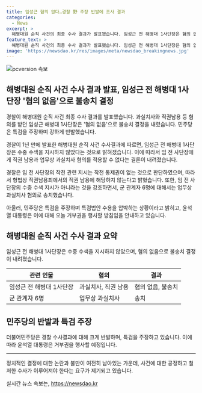 ```yaml
---
title: 임성근 혐의 없다…경찰 野 주장 반발에 조사 결과
categories:
  - News
excerpt: >
  해병대원 순직 사건의 최종 수사 결과가 발표됐습니다. 임성근 전 해병대 1사단장은 혐의 없음으로 불송치 결정을 받았지만, 다른 군 관계자들은 업무상 과실치사 혐의로 송치됐습니다. 이에 민주당은 특검을 주장하며 강하게 반발하고 있습니다. 민주당은 비공개 수사와 불송치 결정을 문제 삼으며 특검법안 수용을 압박하고 있습니다. 이에 윤석열 대통령은 거부권을 행사할 방침입니다.
feature_text: >
  해병대원 순직 사건의 최종 수사 결과가 발표됐습니다. 임성근 전 해병대 1사단장은 혐의 없음으로 불송치 결정을 받았지만, 다른 군 관계자들은 업무상 과실치사 혐의로 송치됐습니다. 이에 민주당은 특검을 주장하며 강하게 반발하고 있습니다. 민주당은 비공개 수사와 불송치 결정을 문제 삼으며 특검법안 수용을 압박하고 있습니다. 이에 윤석열 대통령은 거부권을 행사할 방침입니다.
image: 'https://newsdao.kr/res/images/meta/newsdao_breakingnews.jpg'
---
```


<p><img src="https://newsdao.kr/res/images/meta/newsdao_breakingnews.jpg" alt="pcversion 속보" /></p>

<h2 data-ke-size="size26">해병대원 순직 사건 수사 결과 발표, 임성근 전 해병대 1사단장 '혐의 없음'으로 불송치 결정</h2>

<p data-ke-size="size16">경찰이 해병대원 순직 사건 최종 수사 결과를 발표했습니다. 과실치사와 직권남용 등 혐의를 받던 임성근 해병대 1사단장은 '혐의 없음'으로 불송치 결정을 내렸습니다. 민주당은 특검을 주장하며 강하게 반발했습니다.</p>

<p data-ke-size="size16">경찰이 1년 만에 발표한 해병대원 순직 사건 수사결과에 따르면, 임성근 전 해병대 1사단장은 수중 수색을 지시하지 않았다는 것으로 밝혀졌습니다. 이에 따라서 임 전 사단장에게 직권 남용과 업무상 과실치사 혐의를 적용할 수 없다는 결론이 내려졌습니다. </p>

<p data-ke-size="size16">경찰은 임 전 사단장의 작전 관련 지시는 작전 통제권이 없는 것으로 판단하였으며, 따라서 형법상 직권남용죄에서의 직권 남용에 해당하지 않는다고 밝혔습니다. 또한, 임 전 사단장의 수중 수색 지시가 아니라는 것을 강조하면서, 군 관계자 6명에 대해서는 업무상 과실치사 혐의로 송치했습니다. </p>

<p data-ke-size="size16">아울러, 민주당은 특검을 주장하며 특검법안 수용을 압박하는 상황이라고 밝히고, 윤석열 대통령은 이에 대해 오늘 거부권을 행사할 방침임을 안내하고 있습니다.</p>

<h2 data-ke-size="size24">해병대원 순직 사건 수사 결과 요약</h2>

<p data-ke-size="size16">임성근 전 해병대 1사단장은 수중 수색을 지시하지 않았으며, 혐의 없음으로 불송치 결정이 내려졌습니다. </p>

<table>
    <thead>
        <tr>
            <th>관련 인물</th>
            <th>혐의</th>
            <th>결과</th>
        </tr>
    </thead>
    <tbody>
        <tr>
            <td>임성근 전 해병대 1사단장</td>
            <td>과실치사, 직권 남용</td>
            <td>혐의 없음, 불송치</td>
        </tr>
        <tr>
            <td>군 관계자 6명</td>
            <td>업무상 과실치사</td>
            <td>송치</td>
        </tr>
    </tbody>
</table>

<h2 data-ke-size="size24">민주당의 반발과 특검 주장</h2>

<p data-ke-size="size16">더불어민주당은 경찰 수사결과에 대해 크게 반발하며, 특검을 주장하고 있습니다. 이에 따라 윤석열 대통령은 거부권을 행사할 예정입니다. </p>

<hr>

<p data-ke-size="size16">정치적인 결정에 대한 논란과 불만이 여전히 남아있는 가운데, 사건에 대한 공정하고 철저한 수사가 이루어져야 한다는 요구가 제기되고 있습니다. </p>
실시간 뉴스 속보는, <a href="https://newsdao.kr" rel="dofollow">https://newsdao.kr</a>


